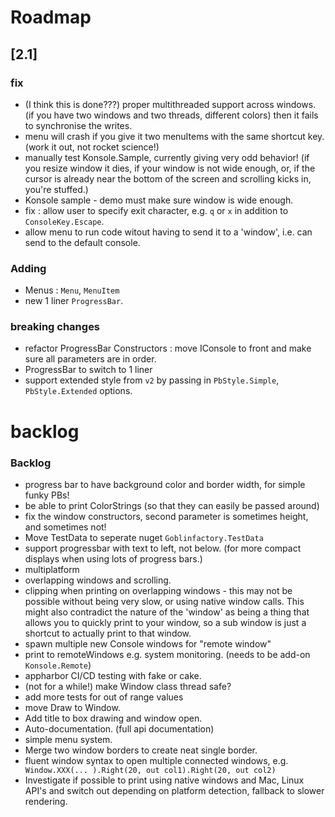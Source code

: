 # Roadmap

## [2.1]

### fix

- (I think this is done???) proper multithreaded support across windows. (if you have two windows and two threads, different colors) then it fails to synchronise the writes.
- menu will crash if you give it two menuItems with the same shortcut key. (work it out, not rocket science!)
- manually test Konsole.Sample, currently giving very odd behavior! (if you resize window it dies, if your window is not wide enough, or, if the cursor is already near the bottom of the screen and scrolling kicks in, you're stuffed.)
- Konsole sample - demo must make sure window is wide enough.
- fix : allow user to specify exit character, e.g. `q` or `x` in addition to `ConsoleKey.Escape`.
- allow menu to run code witout having to send it to a 'window', i.e. can send to the default console.


### Adding

- Menus : `Menu`, `MenuItem`
- new 1 liner `ProgressBar`.

### breaking changes

- refactor ProgressBar Constructors : move IConsole to front and make sure all parameters are in order.
- ProgressBar to switch to 1 liner
- support extended style from `v2` by passing in `PbStyle.Simple`, `PbStyle.Extended` options.

# backlog

### Backlog 
- progress bar to have background color and border width, for simple funky PBs!
- be able to print ColorStrings (so that they can easily be passed around) 
- fix the window constructors, second parameter is sometimes height, and sometimes not!
- Move TestData to seperate nuget `Goblinfactory.TestData`
- support progressbar with text to left, not below. (for more compact displays when using lots of progress bars.)
- multiplatform
- overlapping windows and scrolling.
- clipping when printing on overlapping windows - this may not be possible without being very slow, or using native window calls. This might also contradict the nature of the 'window' as being a thing that allows you to quickly print to your window, so a sub window is just a shortcut to actually print to that window.
- spawn multiple new Console windows for "remote window"
- print to remoteWindows e.g. system monitoring. (needs to be add-on `Konsole.Remote`)
- appharbor CI/CD testing with fake or cake.
- (not for a while!) make Window class thread safe?
- add more tests for out of range values
- move Draw to Window. 
- Add title to box drawing and window open.
- Auto-documentation. (full api documentation)
- simple menu system.
- Merge two window borders to create neat single border.
- fluent window syntax to open multiple connected windows, e.g. ` Window.XXX(... ).Right(20, out col1).Right(20, out col2)`
- Investigate if possible to print using native windows and Mac, Linux API's and switch out depending on platform detection, fallback to slower rendering.
